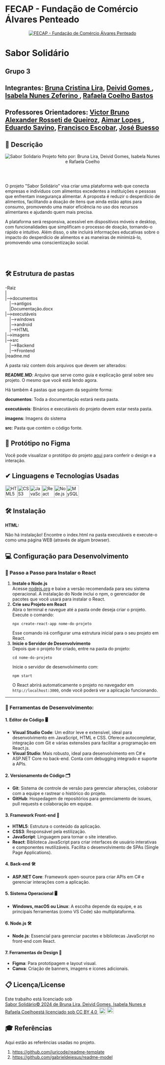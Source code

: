 # FECAP - Fundação de Comércio Álvares Penteado

<p align="center">
<a href= "https://www.fecap.br/"><img src="https://encrypted-tbn0.gstatic.com/images?q=tbn:ANd9GcRhZPrRa89Kma0ZZogxm0pi-tCn_TLKeHGVxywp-LXAFGR3B1DPouAJYHgKZGV0XTEf4AE&usqp=CAU" alt="FECAP - Fundação de Comércio Álvares Penteado" border="0"></a>
</p>

# Sabor Solidário

## Grupo 3

## Integrantes: <a href="https://www.linkedin.com/in/brunacristinalira/">Bruna Cristina Lira</a>, <a href="https://www.linkedin.com/in/deivid-gomes09/">Deivid Gomes </a>, <a href="https://www.linkedin.com/in/isabela-nunes-zeferino/">Isabela Nunes Zeferino </a>, <a href="https://www.linkedin.com/in/rafaela-coelho-bastos-7b8ba61b4/">Rafaela Coelho Bastos</a>
## Professores Orientadores: <a href="https://www.linkedin.com/in/victorbarq/">Victor Bruno Alexander Rosseti de Queiroz</a>, <a href="https://www.linkedin.com/in/aimarlopes/">Aimar Lopes </a>, <a href="https://www.linkedin.com/in/eduardo-savino-gomes-77833a10/">Eduardo Savino</a>, <a href="https://www.linkedin.com/in/francisco-escobar/">Francisco Escobar</a>, <a href="https://www.linkedin.com/in/jbuesso/">José Buesso</a> 


## 📖 Descrição

<p align="center">
<img src="imagens/home%20assets/logo.png" alt="Sabor Solidario" border="0">
    Projeto feito por: Bruna Lira, Deivid Gomes, Isabela Nunes e Rafaela Coelho
</p>

<br><br>

O projeto "Sabor Solidário" visa criar uma plataforma web que conecta empresas e indivíduos com alimentos excedentes a instituições e pessoas que enfrentam insegurança alimentar. A proposta é reduzir o desperdício de alimentos, facilitando a doação de itens que ainda estão aptos para consumo, promovendo uma maior eficiência no uso dos recursos alimentares e ajudando quem mais precisa.

A plataforma será responsiva, acessível em dispositivos móveis e desktop, com funcionalidades que simplificam o processo de doação, tornando-o rápido e intuitivo. Além disso, o site incluirá informações educativas sobre o impacto do desperdício de alimentos e as maneiras de minimizá-lo, promovendo uma conscientização social.

<br><br>


## 🛠 Estrutura de pastas

-Raiz<br>
|<br>
|-->documentos<br>
  &emsp;|-->antigos<br>
  &emsp;|Documentação.docx<br>
|-->executáveis<br>
  &emsp;|-->windows<br>
  &emsp;|-->android<br>
  &emsp;|-->HTML<br>
|-->imagens<br>
|-->src<br>
  &emsp;|-->Backend<br>
  &emsp;|-->Frontend<br>
|readme.md<br>

A pasta raiz contem dois arquivos que devem ser alterados:

<b>README.MD</b>: Arquivo que serve como guia e explicação geral sobre seu projeto. O mesmo que você está lendo agora.

Há também 4 pastas que seguem da seguinte forma:

<b>documentos</b>: Toda a documentação estará nesta pasta.

<b>executáveis</b>: Binários e executáveis do projeto devem estar nesta pasta.

<b>imagens</b>: Imagens do sistema

<b>src</b>: Pasta que contém o código fonte.

## 📄 Protótipo no Figma 

Você pode visualizar o protótipo do projeto [aqui](https://www.figma.com/design/j4pC2lMTqTk5AlOf6fuSlP/Untitled?node-id=0-1&t=RnJ7I26mfWgrJikd-1) para conferir o design e a interação.


## ✔ Linguagens e Tecnologias Usadas

<div style="display: flex; align-items: center;">
  <img src="https://cdn.jsdelivr.net/gh/devicons/devicon/icons/html5/html5-original.svg" width="40" height="40" alt="HTML5" />
  <img src="https://cdn.jsdelivr.net/gh/devicons/devicon/icons/css3/css3-original.svg" width="40" height="40" alt="CSS3" />
  <img src="https://cdn.jsdelivr.net/gh/devicons/devicon/icons/javascript/javascript-original.svg" width="40" height="40" alt="JavaScript" />
  <img src="https://cdn.jsdelivr.net/gh/devicons/devicon/icons/react/react-original.svg" width="40" height="40" alt="React" />
  <img src="https://cdn.jsdelivr.net/gh/devicons/devicon/icons/nodejs/nodejs-original.svg" width="40" height="40" alt="Node.js" />
  <img src="https://cdn.jsdelivr.net/gh/devicons/devicon/icons/mysql/mysql-original.svg" width="40" height="40" alt="MySQL" />
</div>

## 🛠 Instalação

<b>HTML:</b>

Não há instalação!
Encontre o index.html na pasta executáveis e execute-o como uma página WEB (através de algum browser).

<h2>💻 Configuração para Desenvolvimento</h2>

<h3>🚀 Passo a Passo para Instalar o React</h3>
<ol>
  <li><b>Instale o Node.js</b><br>
    Acesse <a href="https://nodejs.org/" target="_blank">nodejs.org</a> e baixe a versão recomendada para seu sistema operacional. A instalação do Node inclui o npm, o gerenciador de pacotes que você usará para instalar o React.
  </li>
  <li><b>Crie seu Projeto em React</b><br>
    Abra o terminal e navegue até a pasta onde deseja criar o projeto. Execute o comando:
    <pre><code>npx create-react-app nome-do-projeto</code></pre>
    Esse comando irá configurar uma estrutura inicial para o seu projeto em React.
  </li>
  <li><b>Inicie o Servidor de Desenvolvimento</b><br>
    Depois que o projeto for criado, entre na pasta do projeto:
    <pre><code>cd nome-do-projeto</code></pre>
    Inicie o servidor de desenvolvimento com:
    <pre><code>npm start</code></pre>
    O React abrirá automaticamente o projeto no navegador em <code>http://localhost:3000</code>, onde você poderá ver a aplicação funcionando.
  </li>
</ol>

<hr>

<h3>🔧 Ferramentas de Desenvolvimento:</h3>

<h4>1. Editor de Código 🖥️</h4>
<ul>
  <li><b>Visual Studio Code</b>: Um editor leve e extensível, ideal para desenvolvimento em JavaScript, HTML e CSS. Oferece autocompletar, integração com Git e várias extensões para facilitar a programação em React.js.</li>
  <li><b>Visual Studio</b>: Mais robusto, ideal para desenvolvimento em C# e ASP.NET Core no back-end. Conta com debugging integrado e suporte a APIs.</li>
</ul>

<h4>2. Versionamento de Código 🗂️</h4>
<ul>
  <li><b>Git</b>: Sistema de controle de versão para gerenciar alterações, colaborar com a equipe e rastrear o histórico do projeto.</li>
  <li><b>GitHub</b>: Hospedagem de repositórios para gerenciamento de issues, pull requests e colaboração em equipe.</li>
</ul>

<h4>3. Framework Front-end 🎨</h4>
<ul>
  <li><b>HTML5</b>: Estrutura o conteúdo da aplicação.</li>
  <li><b>CSS3</b>: Responsável pela estilização.</li>
  <li><b>JavaScript</b>: Linguagem para tornar o site interativo.</li>
  <li><b>React</b>: Biblioteca JavaScript para criar interfaces de usuário interativas e componentes reutilizáveis. Facilita o desenvolvimento de SPAs (Single Page Applications).</li>
</ul>

<h4>4. Back-end 🛠️</h4>
<ul>
  <li><b>ASP.NET Core</b>: Framework open-source para criar APIs em C# e gerenciar interações com a aplicação.</li>
</ul>

<h4>5. Sistema Operacional 🖥️</h4>
<ul>
  <li><b>Windows, macOS ou Linux</b>: A escolha depende da equipe, e as principais ferramentas (como VS Code) são multiplataforma.</li>
</ul>

<h4>6. Node.js 🛠️</h4>
<ul>
  <li><b>Node.js</b>: Essencial para gerenciar pacotes e bibliotecas JavaScript no front-end com React.</li>
</ul>

<h4>7. Ferramentas de Design 🎨</h4>
<ul>
  <li><b>Figma</b>: Para prototipagem e layout visual.</li>
  <li><b>Canva</b>: Criação de banners, imagens e ícones adicionais.</li>
</ul>


## 📋 Licença/License
<p xmlns:cc="http://creativecommons.org/ns#" >Este trabalho está licenciado sob <a href="https://creativecommons.org/licenses/by/4.0/?ref=chooser-v1" target="_blank" rel="license noopener noreferrer" style="display:inline-block;">Sabor Solidário© 2024 de Bruna Lira, Deivid Gomes, Isabela Nunes e Rafaela Coelhoestá licenciado sob CC BY 4.0 <img style="height:22px!important;margin-left:3px;vertical-align:text-bottom ;" src="https://mirrors.creativecommons.org/presskit/icons/cc.svg?ref=chooser-v1" alt=""><img style="height:22px!important;margin-left:3px;vertical -align:texto inferior;" src="https://mirrors.creativecommons.org/presskit/icons/by.svg?ref=chooser-v1" alt=""></a></p>

## 🎓 Referências

Aqui estão as referências usadas no projeto.

1. <https://github.com/iuricode/readme-template>
2. <https://github.com/gabrieldejesus/readme-model>

